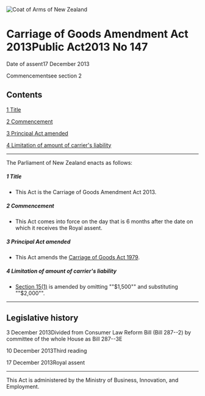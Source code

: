 ![Coat of Arms of New Zealand](/images/leg-crest.jpg)

# Carriage of Goods Amendment Act 2013Public Act2013 No 147

Date of assent17 December 2013

Commencementsee section 2

## Contents

[1 ][0][][0][Title][0]

[2 ][1][][1][Commencement][1]

[3 ][2][][2][Principal Act amended][2]

[4 ][3][][3][Limitation of amount of carrier's liability][3]

---

The Parliament of New Zealand enacts as follows:

##### 1 Title
    
*   This Act is the Carriage of Goods Amendment Act 2013\.

##### 2 Commencement
    
*   This Act comes into force on the day that is 6 months after the date on which it receives the Royal assent.

##### 3 Principal Act amended
    
*   This Act amends the [Carriage of Goods Act 1979][4].

##### 4 Limitation of amount of carrier's liability
    
*   [Section 15(1)][5] is amended by omitting ""$1,500"" and substituting ""$2,000"".

---

## Legislative history

3 December 2013Divided from Consumer Law Reform Bill (Bill 287--2) by committee of the whole House as Bill 287--3E

10 December 2013Third reading

17 December 2013Royal assent

---

This Act is administered by the Ministry of Business, Innovation, and Employment.

[0]: http://www.legislation.govt.nz/act/public/2013/0147/latest/whole.html#DLM5788400
[1]: http://www.legislation.govt.nz/act/public/2013/0147/latest/whole.html#DLM5788401
[2]: http://www.legislation.govt.nz/act/public/2013/0147/latest/whole.html#DLM5788406
[3]: http://www.legislation.govt.nz/act/public/2013/0147/latest/whole.html#DLM5788407
[4]: http://www.legislation.govt.nz/act/public/2013/0147/latest/link.aspx?id=DLM33494
[5]: http://www.legislation.govt.nz/act/public/2013/0147/latest/link.aspx?id=DLM34059